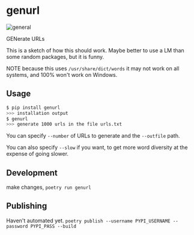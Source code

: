 # genurl

![general](https://media.giphy.com/media/JmgKSCrKZ228fIJoqt/giphy.gif)

GENerate URLs

This is a sketch of how this should work. Maybe better to use a LM than some random packages, but it is funny.

NOTE because this uses `/usr/share/dict/words` it may not work on all systems, and 100% won't work on Windows.

## Usage

```sh
$ pip install genurl
>>> installation output
$ genurl
>>> generate 1000 urls in the file urls.txt
```

You can specify `--number` of URLs to generate and the `--outfile` path.

You can also specify `--slow` if you want, to get more word diversity at the expense of going slower.

## Development

make changes, `poetry run genurl`

## Publishing

Haven't automated yet. `poetry publish --username PYPI_USERNAME --password PYPI_PASS --build`
